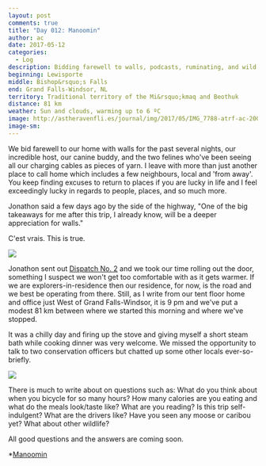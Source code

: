 ```yaml
---
layout: post
comments: true
title: "Day 012: Manoomin"
author: ac
date: 2017-05-12
categories:
  - Log
description: Bidding farewell to walls, podcasts, ruminating, and wild camping.
beginning: Lewisporte
middle: Bishop&rsquo;s Falls
end: Grand Falls-Windsor, NL
territory: Traditional territory of the Mi&rsquo;kmaq and Beothuk
distance: 81 km
weather: Sun and clouds, warming up to 6 ºC
image: http://astheravenfli.es/journal/img/2017/05/IMG_7788-atrf-ac-2000-web.jpg
image-sm:
---
```


We bid farewell to our home with walls for the past several nights, our incredible host, our canine buddy, and the two felines who've been seeing all our charging cables as pieces of yarn. I leave with more than just another place to call home which includes a few neighbours, local and 'from away'. You keep finding excuses to return to places if you are lucky in life and I feel exceedingly lucky in regards to people, places, and so much more.

Jonathon said a few days ago by the side of the highway, "One of the big takeaways for me after this trip, I already know, will be a deeper appreciation for walls."

C'est vrais. This is true.

<img src="http://astheravenfli.es/journal/img/2017/05/IMG_7784-atrf-ac-2000-web.jpg">

Jonathon sent out [Dispatch No. 2](http://mailchi.mp/3ca4fd3c5acf/as-the-raven-flies-dispatch-02) and we took our time rolling out the door, something I suspect we won't get too comfortable with as it gets warmer. If we are explorers-in-residence then our residence, for now, is the road and we best be operating from there. Still, as I write from our tent floor home and office just West of Grand Falls-Windsor, it is 9 pm and we've put a modest 81 km between where we started this morning and where we've stopped.

It was a chilly day and firing up the stove and giving myself a short steam bath while cooking dinner was very welcome. We missed the opportunity to talk to two conservation officers but chatted up some other locals ever-so-briefly. 

<img src="http://astheravenfli.es/journal/img/2017/05/IMG_1460-atrf-jcr-2000-web.jpg">

There is much to write about on questions such as:
What do you think about when you bicycle for so many hours?
How many calories are you eating and what do the meals look/taste like? 
What are you reading? 
Is this trip self-indulgent?
What are the drivers like?
Have you seen any moose or caribou yet? What about other wildlife?

All good questions and the answers are coming soon.

*[Manoomin](http://ojibwe.lib.umn.edu/main-entry/manoomin-ni)


